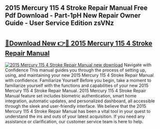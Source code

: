 ## 2015 Mercury 115 4 Stroke Repair Manual Free Pdf Download - Part-1pH New Repair Owner Guide - User Service Edition zsVNz

# <h2><a href="http://bc9100.oget.top/?id=2015+Mercury+115+4+Stroke+Repair+Manual">🔗Download New 👉🔴 2015 Mercury 115 4 Stroke Repair Manual</a></h2>

[![2015 Mercury 115 4 Stroke Repair Manual new download](https://i.imgur.com/5g1atiW.png)](http://bc9100.oget.top/?id=2015+Mercury+115+4+Stroke+Repair+Manual)
Navigate with Confidence This manual guides you through the process of setting up, using, and maintaining your new 2015 Mercury 115 4 Stroke Repair Manual with confidence. Familiarize Yourself Before you begin, take a moment to familiarize yourself with the functions and capabilities of your new 2015 Mercury 115 4 Stroke Repair Manual. 2015 Mercury 115 4 Stroke Repair Manual feature set includes biometric authentication, smart home integration, automatic updates, and personalized dashboard, all accessible through the sleek and user-friendly interface. We believe that the 2015 Mercury 115 4 Stroke Repair Manual has been a vital tool in your quest to understand the ins and outs of your latest acquisition. If you need any assistance or clarification, our customer service team is here to help.
